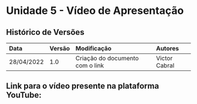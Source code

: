 # Unidade 5 - Vídeo de Apresentação

## Histórico de Versões
|Data|Versão|Modificação|Autores|
|:---|:-----|:----------|:------|
|28/04/2022|1.0|Criação do documento com o link| Victor Cabral|

## Link para o vídeo presente na plataforma YouTube:


